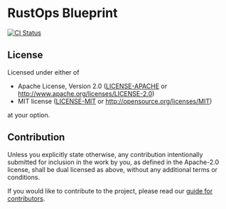 # RustOps Blueprint

[![CI Status](https://github.com/elasticdog/rustops-blueprint/actions/workflows/ci.yml/badge.svg?branch=main)](https://github.com/elasticdog/rustops-blueprint/actions/workflows/ci.yml?query=branch%3Amain)

## License

Licensed under either of

- Apache License, Version 2.0 ([LICENSE-APACHE](LICENSE-APACHE) or
  http://www.apache.org/licenses/LICENSE-2.0)
- MIT license ([LICENSE-MIT](LICENSE-MIT) or http://opensource.org/licenses/MIT)

at your option.

## Contribution

Unless you explicitly state otherwise, any contribution intentionally submitted
for inclusion in the work by you, as defined in the Apache-2.0 license, shall be
dual licensed as above, without any additional terms or conditions.

If you would like to contribute to the project, please read our
[guide for contributors](CONTRIBUTING.md).
